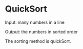 # QuickSort

Input: many numbers in a line

Output: the numbers in sorted order

The sorting method is quickSort.
